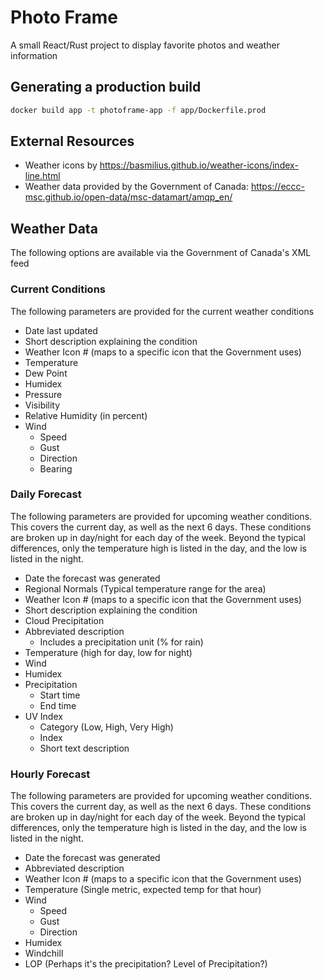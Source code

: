 # Photo Frame

A small React/Rust project to display favorite photos and weather information

## Generating a production build

```sh
docker build app -t photoframe-app -f app/Dockerfile.prod
```

## External Resources

- Weather icons by <https://basmilius.github.io/weather-icons/index-line.html>
- Weather data provided by the Government of Canada: <https://eccc-msc.github.io/open-data/msc-datamart/amqp_en/>

## Weather Data

The following options are available via the Government of Canada's XML feed

### Current Conditions

The following parameters are provided for the current weather conditions

- Date last updated
- Short description explaining the condition
- Weather Icon # (maps to a specific icon that the Government uses)
- Temperature
- Dew Point
- Humidex
- Pressure
- Visibility
- Relative Humidity (in percent)
- Wind
  - Speed
  - Gust
  - Direction
  - Bearing

### Daily Forecast

The following parameters are provided for upcoming weather conditions. This covers the current day, as well as the next 6 days. These conditions are broken up in day/night for each day of the week. Beyond the typical differences, only the temperature high is listed in the day, and the low is listed in the night.

- Date the forecast was generated
- Regional Normals (Typical temperature range for the area)
- Weather Icon # (maps to a specific icon that the Government uses)
- Short description explaining the condition
- Cloud Precipitation
- Abbreviated description
  - Includes a precipitation unit (% for rain)
- Temperature (high for day, low for night)
- Wind
- Humidex
- Precipitation
  - Start time
  - End time
- UV Index
  - Category (Low, High, Very High)
  - Index
  - Short text description

### Hourly Forecast

The following parameters are provided for upcoming weather conditions. This covers the current day, as well as the next 6 days. These conditions are broken up in day/night for each day of the week. Beyond the typical differences, only the temperature high is listed in the day, and the low is listed in the night.

- Date the forecast was generated
- Abbreviated description
- Weather Icon # (maps to a specific icon that the Government uses)
- Temperature (Single metric, expected temp for that hour)
- Wind
  - Speed
  - Gust
  - Direction
- Humidex
- Windchill
- LOP (Perhaps it's the precipitation? Level of Precipitation?)
